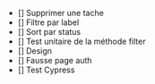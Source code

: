 - [] Supprimer une tache
- [] Filtre par label
- [] Sort par status
- [] Test unitaire de la méthode filter
- [] Design
- [] Fausse page auth
- [] Test Cypress
